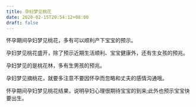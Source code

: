 ```yaml
---
title: 孕妇梦见桃花
date: 2020-02-15T20:54:12+08:00
draft: false
---
```


怀孕期间孕妇梦见桃花，多有可以顺利产下宝宝的预示。


孕妇梦见桃花盛开，除了预示近期生活顺利、宝宝健康外，还有生女孩的预兆。


孕妇梦见的是桃花林，多有生男孩的预兆。


孕妇梦见摘桃花，就要多注意不要因怀孕而忽略和丈夫的感情沟通哦。


怀孕期间孕妇梦见桃花结果，说明孕妇心理很期待宝宝的到来;此外也预示宝宝快要出生。

